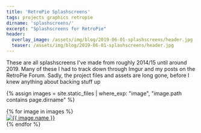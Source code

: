 ```yaml
---
title: 'RetroPie Splashscreens'
tags: projects graphics retropie
dirname: 'splashscreens/'
excerpt: "Splashscreens for RetroPie"
header:
  overlay_image: /assets/img/blog/2019-06-01-splashscreens/header.jpg
  teaser: /assets/img/blog/2019-06-01-splashscreens/header.jpg
---
```


These are all splashscreens I've made from roughly 2014/15 until around 2019. Many of these I had to track down through Imgur and my posts on the RetroPie Forum. Sadly, the project files and assets are long gone, before I knew anything about backing stuff up

{% assign images = site.static_files | where_exp: "image", "image.path contains page.dirname" %}
<div class="image-gallery">
    {% for image in images %}
    <div class="box">
        <a href="{{ image.path }}">
            <img src="{{ image.path }}" alt="{{ image.name }}" class="img-gallery" loading="lazy" />
        </a>
    </div>
    {% endfor %}
</div>